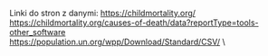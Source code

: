 Linki do stron z danymi:
https://childmortality.org/ \
https://childmortality.org/causes-of-death/data?reportType=tools-other_software \
https://population.un.org/wpp/Download/Standard/CSV/ \
